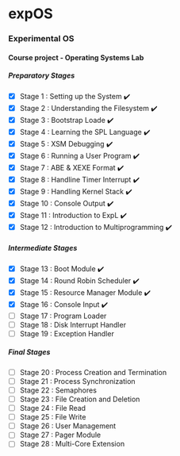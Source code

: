 # expOS
### Experimental OS
#### Course project - Operating Systems Lab

##### Preparatory Stages
- [x] Stage 1 : Setting up the System :heavy_check_mark:
- [x] Stage 2 : Understanding the Filesystem :heavy_check_mark:
- [x] Stage 3 : Bootstrap Loade :heavy_check_mark:
- [x] Stage 4 : Learning the SPL Language :heavy_check_mark:
- [x] Stage 5 : XSM Debugging :heavy_check_mark:
- [x] Stage 6 : Running a User Program :heavy_check_mark:
- [x] Stage 7 : ABE & XEXE Format :heavy_check_mark:
- [x] Stage 8 : Handline Timer Interrupt :heavy_check_mark:
- [x] Stage 9 : Handling Kernel Stack :heavy_check_mark:
- [x] Stage 10 : Console Output :heavy_check_mark:
- [x] Stage 11 : Introduction to ExpL :heavy_check_mark:
- [x] Stage 12 : Introduction to Multiprogramming :heavy_check_mark:

##### Intermediate Stages
- [x] Stage 13 : Boot Module :heavy_check_mark:
- [x] Stage 14 : Round Robin Scheduler :heavy_check_mark:
- [x] Stage 15 : Resource Manager Module :heavy_check_mark:
- [X] Stage 16 : Console Input :heavy_check_mark:
- [ ] Stage 17 : Program Loader
- [ ] Stage 18 : Disk Interrupt Handler
- [ ] Stage 19 : Exception Handler

##### Final Stages
- [ ] Stage 20 : Process Creation and Termination
- [ ] Stage 21 : Process Synchronization
- [ ] Stage 22 : Semaphores
- [ ] Stage 23 : File Creation and Deletion
- [ ] Stage 24 : File Read
- [ ] Stage 25 : File Write
- [ ] Stage 26 : User Management
- [ ] Stage 27 : Pager Module
- [ ] Stage 28 : Multi-Core Extension
